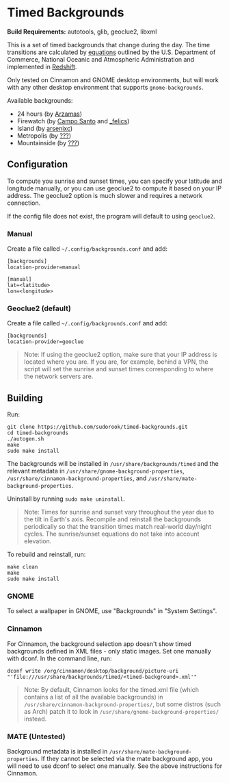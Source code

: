 # Timed Backgrounds

**Build Requirements:** autotools, glib, geoclue2, libxml

This is a set of timed backgrounds that change during the day.  The time
transitions are calculated by
[equations](http://www.srrb.noaa.gov/highlights/sunrise/calcdetails.html)
outlined by the U.S. Department of Commerce, National Oceanic and Atmospheric
Administration and implemented in
[Redshift](https://github.com/jonls/redshift).

Only tested on Cinnamon and GNOME desktop environments, but will work with any
other desktop environment that supports `gnome-backgrounds`.

Available backgrounds:
 * 24 hours (by [Arzamas](https://www.deviantart.com/arzamas/gallery))
 * Firewatch (by [Campo Santo](https://blog.camposanto.com/post/138965082204/firewatch-launch-wallpaper-when-we-redid-the) and [\_felics](https://www.reddit.com/r/Firewatch/comments/458ohf/i_made_a_night_version_of_the_launch_wallpaper/))
 * Island (by [arsenixc](https://arsenixc.deviantart.com/gallery/))
 * Metropolis (by [???](https://imgur.com/a/JH7RJ#2))
 * Mountainside (by [???](https://imgur.com/a/vqb7Q))


## Configuration

To compute you sunrise and sunset times, you can specify your latitude and
longitude manually, or you can use geoclue2 to compute it based on your IP
address. The geoclue2 option is much slower and requires a network connection.

If the config file does not exist, the program will default to using
`geoclue2`.


### Manual

Create a file called `~/.config/backgrounds.conf` and add:

```
[backgrounds]
location-provider=manual

[manual]
lat=<latitude>
lon=<longitude>
```

### Geoclue2 (default)

Create a file called `~/.config/backgrounds.conf` and add:

```
[backgrounds]
location-provider=geoclue
```

> Note: If using the geoclue2 option, make sure that your IP address is located
> where you are. If you are, for example, behind a VPN, the script will set the
> sunrise and sunset times corresponding to where the network servers are.

## Building

Run:
```
git clone https://github.com/sudorook/timed-backgrounds.git
cd timed-backgrounds
./autogen.sh
make
sudo make install
```

The backgrounds will be installed in `/usr/share/backgrounds/timed` and the
relevant metadata in `/usr/share/gnome-background-properties`,
`/usr/share/cinnamon-background-properties`, and
`/usr/share/mate-background-properties`.

Uninstall by running `sudo make uninstall`.

> Note: Times for sunrise and sunset vary throughout the year due to the tilt
> in Earth's axis. Recompile and reinstall the backgrounds periodically so that
> the transition times match real-world day/night cycles. The sunrise/sunset
> equations do not take into account elevation.

To rebuild and reinstall, run:
```
make clean
make
sudo make install
```


### GNOME

To select a wallpaper in GNOME, use "Backgrounds" in "System Settings".


### Cinnamon

For Cinnamon, the background selection app doesn't show timed backgrounds
defined in XML files - only static images. Set one manually with dconf. In the
command line, run:

```
dconf write /org/cinnamon/desktop/background/picture-uri "'file:///usr/share/backgrounds/timed/<timed-background>.xml'"
```

> Note: By default, Cinnamon looks for the timed.xml file (which contains a
> list of all the available backgrounds) in
> `/usr/share/cinnamon-background-properties/`, but some distros (such as Arch)
> patch it to look in `/usr/share/gnome-background-properties/` instead.


### MATE (Untested)

Background metadata is installed in `/usr/share/mate-background-properties`. If
they cannot be selected via the mate background app, you will need to use dconf
to select one manually. See the above instructions for Cinnamon.

